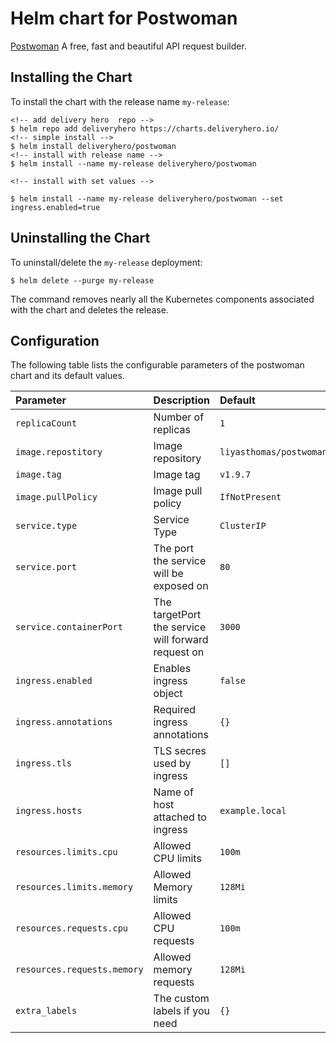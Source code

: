 # Helm chart for Postwoman

[Postwoman](https://postwoman.io/) A free, fast and beautiful API request builder.

## Installing the Chart

To install the chart with the release name `my-release`:

```console
<!-- add delivery hero  repo -->
$ helm repo add deliveryhero https://charts.deliveryhero.io/
<!-- simple install -->
$ helm install deliveryhero/postwoman
<!-- install with release name -->
$ helm install --name my-release deliveryhero/postwoman

<!-- install with set values -->

$ helm install --name my-release deliveryhero/postwoman --set ingress.enabled=true
```

## Uninstalling the Chart

To uninstall/delete the `my-release` deployment:

```console
$ helm delete --purge my-release
```

The command removes nearly all the Kubernetes components associated with the
chart and deletes the release.

## Configuration

The following table lists the configurable parameters of the postwoman chart and its default values.

| Parameter                 | Description                                        | Default                | Required |
|:------------------------- |:-------------------------------------------------- |:---------------------- |:-------- |
|`replicaCount`             | Number of replicas                                 | `1`                    | `yes`    |
|`image.repostitory`        | Image repository                                   | `liyasthomas/postwoman`| `yes`    |
|`image.tag`                | Image tag                                          | `v1.9.7`               | `yes`    |
|`image.pullPolicy`         | Image pull policy                                  | `IfNotPresent`         |          |
|`service.type`             | Service Type                                       | `ClusterIP`            | `yes`    |
|`service.port`             | The port the service will be exposed on            | `80`                   | `yes`    |
|`service.containerPort`    | The targetPort the service will forward request on | `3000`                 | `yes`    |
|`ingress.enabled`          | Enables ingress object                             | `false`                |          |
|`ingress.annotations`      | Required ingress annotations                       | `{}`                   |          |
|`ingress.tls`              | TLS secres used by ingress                         | `[]`                   |          |
|`ingress.hosts`            | Name of host attached to ingress                   | `example.local`        |          |
|`resources.limits.cpu`     | Allowed CPU limits                                 | `100m`                 |          |
|`resources.limits.memory`  | Allowed Memory limits                              | `128Mi`                |          |
|`resources.requests.cpu`   | Allowed CPU requests                               | `100m`                 |          |
|`resources.requests.memory`| Allowed memory requests                            | `128Mi`                |          |
|`extra_labels`             | The custom labels if you need                      | `{}`                   |          |


